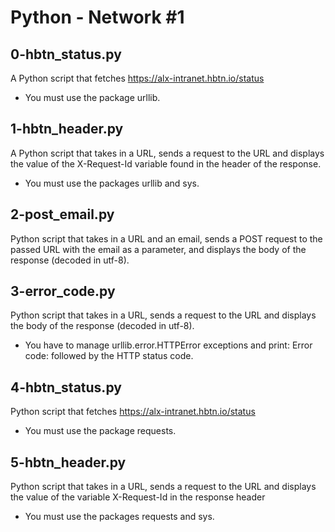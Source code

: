 # Python - Network #1
## 0-hbtn_status.py
A Python script that fetches https://alx-intranet.hbtn.io/status
* You must use the package urllib.
## 1-hbtn_header.py
A Python script that takes in a URL, sends a request to the URL and displays the value of the X-Request-Id variable found in the header of the response.
* You must use the packages urllib and sys.
## 2-post_email.py
Python script that takes in a URL and an email, sends a POST request to the passed URL with the email as a parameter, and displays the body of the response (decoded in utf-8).
## 3-error_code.py
Python script that takes in a URL, sends a request to the URL and displays the body of the response (decoded in utf-8).
* You have to manage urllib.error.HTTPError exceptions and print: Error code: followed by the HTTP status code.
## 4-hbtn_status.py
Python script that fetches https://alx-intranet.hbtn.io/status
* You must use the package requests.
## 5-hbtn_header.py
Python script that takes in a URL, sends a request to the URL and displays the value of the variable X-Request-Id in the response header
* You must use the packages requests and sys.
